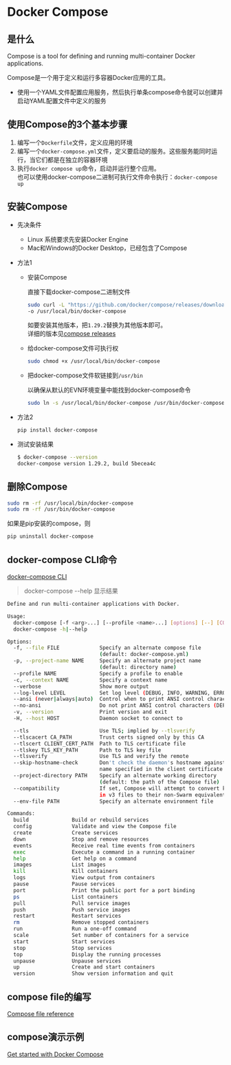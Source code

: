 Docker Compose
==

## 是什么
Compose is a tool for defining and running multi-container Docker applications.

Compose是一个用于定义和运行多容器Docker应用的工具。

* 使用一个YAML文件配置应用服务，然后执行单条compose命令就可以创建并启动YAML配置文件中定义的服务

## 使用Compose的3个基本步骤
1. 编写一个`Dockerfile`文件，定义应用的环境
2. 编写一个`docker-compose.yml`文件，定义要启动的服务。这些服务能同时运行，当它们都是在独立的容器环境
3. 执行`docker compose up`命令，启动并运行整个应用。  
    也可以使用docker-compose二进制可执行文件命令执行：`docker-compose up`
    
## 安装Compose
* 先决条件
    * Linux 系统要求先安装Docker Engine
    * Mac和Windows的Docker Desktop，已经包含了Compose

* 方法1
    * 安装Compose
    
        直接下载docker-compose二进制文件
        ```bash
        sudo curl -L "https://github.com/docker/compose/releases/download/1.29.2/docker-compose-$(uname -s)-$(uname -m)" \
        -o /usr/local/bin/docker-compose
        ```
        如要安装其他版本，把`1.29.2`替换为其他版本即可。  
        详细的版本见[compose releases](https://github.com/docker/compose/releases)
    * 给docker-compose文件可执行权
        ```bash
        sudo chmod +x /usr/local/bin/docker-compose
        ```
    * 把docker-compose文件软链接到`/usr/bin`
    
        以确保从默认的EVN环境变量中能找到docker-compose命令
        ```bash
        sudo ln -s /usr/local/bin/docker-compose /usr/bin/docker-compose
        ```
* 方法2
    ```bash
    pip install docker-compose
    ```
    
* 测试安装结果
    ```bash
    $ docker-compose --version
    docker-compose version 1.29.2, build 5becea4c
    ```
## 删除Compose
```bash
sudo rm -rf /usr/local/bin/docker-compose
sudo rm -rf /usr/bin/docker-compose
```

如果是pip安装的compose，则
```bash
pip uninstall docker-compose
```

## docker-compose CLI命令
[docker-compose CLI](https://docs.docker.com/compose/reference/)

>docker-compose --help 显示结果
```bash
Define and run multi-container applications with Docker.

Usage:
  docker-compose [-f <arg>...] [--profile <name>...] [options] [--] [COMMAND] [ARGS...]
  docker-compose -h|--help

Options:
  -f, --file FILE             Specify an alternate compose file
                              (default: docker-compose.yml)
  -p, --project-name NAME     Specify an alternate project name
                              (default: directory name)
  --profile NAME              Specify a profile to enable
  -c, --context NAME          Specify a context name
  --verbose                   Show more output
  --log-level LEVEL           Set log level (DEBUG, INFO, WARNING, ERROR, CRITICAL)
  --ansi (never|always|auto)  Control when to print ANSI control characters
  --no-ansi                   Do not print ANSI control characters (DEPRECATED)
  -v, --version               Print version and exit
  -H, --host HOST             Daemon socket to connect to

  --tls                       Use TLS; implied by --tlsverify
  --tlscacert CA_PATH         Trust certs signed only by this CA
  --tlscert CLIENT_CERT_PATH  Path to TLS certificate file
  --tlskey TLS_KEY_PATH       Path to TLS key file
  --tlsverify                 Use TLS and verify the remote
  --skip-hostname-check       Don't check the daemon's hostname against the
                              name specified in the client certificate
  --project-directory PATH    Specify an alternate working directory
                              (default: the path of the Compose file)
  --compatibility             If set, Compose will attempt to convert keys
                              in v3 files to their non-Swarm equivalent (DEPRECATED)
  --env-file PATH             Specify an alternate environment file

Commands:
  build              Build or rebuild services
  config             Validate and view the Compose file
  create             Create services
  down               Stop and remove resources
  events             Receive real time events from containers
  exec               Execute a command in a running container
  help               Get help on a command
  images             List images
  kill               Kill containers
  logs               View output from containers
  pause              Pause services
  port               Print the public port for a port binding
  ps                 List containers
  pull               Pull service images
  push               Push service images
  restart            Restart services
  rm                 Remove stopped containers
  run                Run a one-off command
  scale              Set number of containers for a service
  start              Start services
  stop               Stop services
  top                Display the running processes
  unpause            Unpause services
  up                 Create and start containers
  version            Show version information and quit
```

## compose file的编写
[Compose file reference](compose_file.md)

## compose演示示例
[Get started with Docker Compose](https://docs.docker.com/compose/gettingstarted/)
